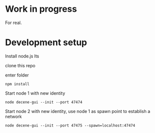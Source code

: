# Work in progress

For real.

# Development setup

Install node.js lts

clone this repo

enter folder

```npm install```

Start node 1 with new identity

```node decene-gui --init --port 47474```

Start node 2 with new identity, use node 1 as spawn point to establish a network

```node decene-gui --init --port 47475 --spawn=localhost:47474```